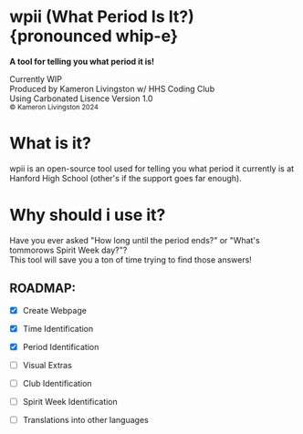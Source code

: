 # wpii (What Period Is It?) {pronounced whip-e}
**A tool for telling you what period it is!**

Currently WIP <br>
Produced by Kameron Livingston w/ HHS Coding Club <br>
Using Carbonated Lisence Version 1.0 <br>
	<sup>© Kameron Livingston 2024</sup>

# What is it?
wpii is an open-source tool used for telling you what period it currently is at Hanford High School (other's if the support goes far enough).

# Why should i use it?
Have you ever asked "How long until the period ends?" or "What's tommorows Spirit Week day?"? <br>
This tool will save you a ton of time trying to find those answers!

## **ROADMAP:**
- [x] Create Webpage
- [x] Time Identification
- [x] Period Identification
- [ ] Visual Extras
- [ ] Club Identification
- [ ] Spirit Week Identification
- [ ] Translations into other languages

